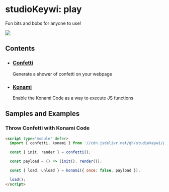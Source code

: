 # studioKeywi: play

Fun bits and bobs for anyone to use!

[![](https://data.jsdelivr.com/v1/package/gh/studiokeywi/play/badge?style=rounded)](https://www.jsdelivr.com/package/gh/studiokeywi/play)

## Contents

- ### [Confetti](//github.studiokeywi.dev/play/tree/primary/confetti)

  Generate a shower of confetti on your webpage

- ### [Konami](//github.studiokeywi.dev/play/tree/primary/konami)

  Enable the Konami Code as a way to execute JS functions

## Samples and Examples

### Throw Confetti with Konami Code

```html
<script type="module" defer>
  import { confetti, konami } from '//cdn.jsdelivr.net/gh/studiokeywi/play/index.js';

  const { init, render } = confetti();

  const payload = () => (init(), render());

  const { load, unload } = konami({ once: false, payload });

  load();
</script>
```
